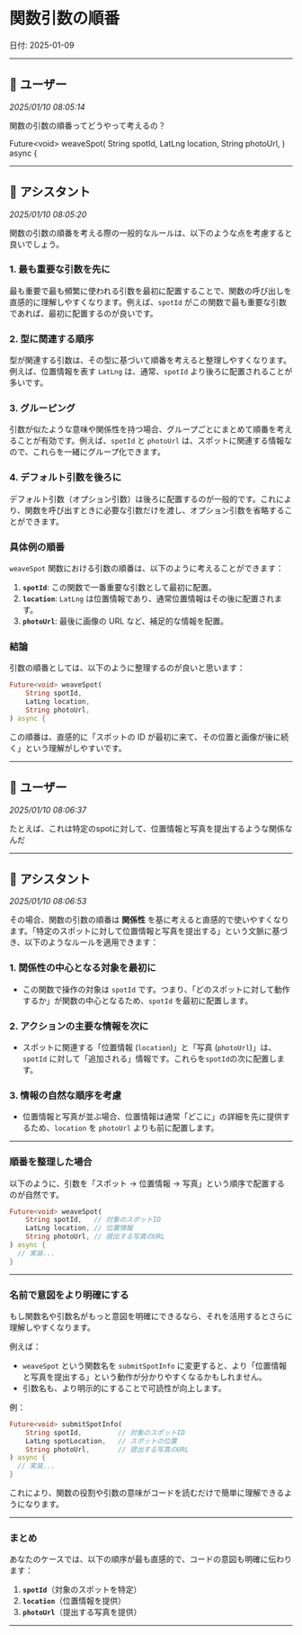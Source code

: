# 関数引数の順番

日付: 2025-01-09

---

## 👤 ユーザー
*2025/01/10 08:05:14*

関数の引数の順番ってどうやって考えるの？

Future&lt;void&gt; weaveSpot(
    String spotId,
    LatLng location,
    String photoUrl,
  ) async {

---

## 🤖 アシスタント
*2025/01/10 08:05:20*

関数の引数の順番を考える際の一般的なルールは、以下のような点を考慮すると良いでしょう。

### 1. **最も重要な引数を先に**
   最も重要で最も頻繁に使われる引数を最初に配置することで、関数の呼び出しを直感的に理解しやすくなります。例えば、`spotId` がこの関数で最も重要な引数であれば、最初に配置するのが良いです。

### 2. **型に関連する順序**
   型が関連する引数は、その型に基づいて順番を考えると整理しやすくなります。例えば、位置情報を表す `LatLng` は、通常、`spotId` より後ろに配置されることが多いです。

### 3. **グルーピング**
   引数が似たような意味や関係性を持つ場合、グループごとにまとめて順番を考えることが有効です。例えば、`spotId` と `photoUrl` は、スポットに関連する情報なので、これらを一緒にグループ化できます。

### 4. **デフォルト引数を後ろに**
   デフォルト引数（オプション引数）は後ろに配置するのが一般的です。これにより、関数を呼び出すときに必要な引数だけを渡し、オプション引数を省略することができます。

### 具体例の順番
`weaveSpot` 関数における引数の順番は、以下のように考えることができます：
1. **`spotId`**: この関数で一番重要な引数として最初に配置。
2. **`location`**: `LatLng` は位置情報であり、通常位置情報はその後に配置されます。
3. **`photoUrl`**: 最後に画像の URL など、補足的な情報を配置。

### 結論
引数の順番としては、以下のように整理するのが良いと思います：

```dart
Future<void> weaveSpot(
    String spotId,
    LatLng location,
    String photoUrl,
) async {
```

この順番は、直感的に「スポットの ID が最初に来て、その位置と画像が後に続く」という理解がしやすいです。

---

## 👤 ユーザー
*2025/01/10 08:06:37*

たとえば、これは特定のspotに対して、位置情報と写真を提出するような関係なんだ

---

## 🤖 アシスタント
*2025/01/10 08:06:53*

その場合、関数の引数の順番は **関係性** を基に考えると直感的で使いやすくなります。「特定のスポットに対して位置情報と写真を提出する」という文脈に基づき、以下のようなルールを適用できます：

### 1. **関係性の中心となる対象を最初に**
   - この関数で操作の対象は `spotId` です。つまり、「どのスポットに対して動作するか」が関数の中心となるため、`spotId` を最初に配置します。

### 2. **アクションの主要な情報を次に**
   - スポットに関連する「位置情報 (`location`)」と「写真 (`photoUrl`)」は、`spotId` に対して「追加される」情報です。これらを`spotId`の次に配置します。

### 3. **情報の自然な順序を考慮**
   - 位置情報と写真が並ぶ場合、位置情報は通常「どこに」の詳細を先に提供するため、`location` を `photoUrl` よりも前に配置します。

---

### 順番を整理した場合
以下のように、引数を「スポット → 位置情報 → 写真」という順序で配置するのが自然です。

```dart
Future<void> weaveSpot(
    String spotId,   // 対象のスポットID
    LatLng location, // 位置情報
    String photoUrl, // 提出する写真のURL
) async {
  // 実装...
}
```

---

### 名前で意図をより明確にする
もし関数名や引数名がもっと意図を明確にできるなら、それを活用するとさらに理解しやすくなります。

例えば：
- `weaveSpot` という関数名を `submitSpotInfo` に変更すると、より「位置情報と写真を提出する」という動作が分かりやすくなるかもしれません。
- 引数名も、より明示的にすることで可読性が向上します。

例：

```dart
Future<void> submitSpotInfo(
    String spotId,         // 対象のスポットID
    LatLng spotLocation,   // スポットの位置
    String photoUrl,       // 提出する写真のURL
) async {
  // 実装...
}
```

これにより、関数の役割や引数の意味がコードを読むだけで簡単に理解できるようになります。

---

### まとめ
あなたのケースでは、以下の順序が最も直感的で、コードの意図も明確に伝わります：
1. **`spotId`**（対象のスポットを特定）
2. **`location`**（位置情報を提供）
3. **`photoUrl`**（提出する写真を提供）

---
